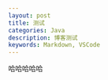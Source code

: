 ```yaml
---
layout: post
title: 测试
categories: Java
description: 博客测试
keywords: Markdown, VSCode
---
```


哈哈哈哈哈
